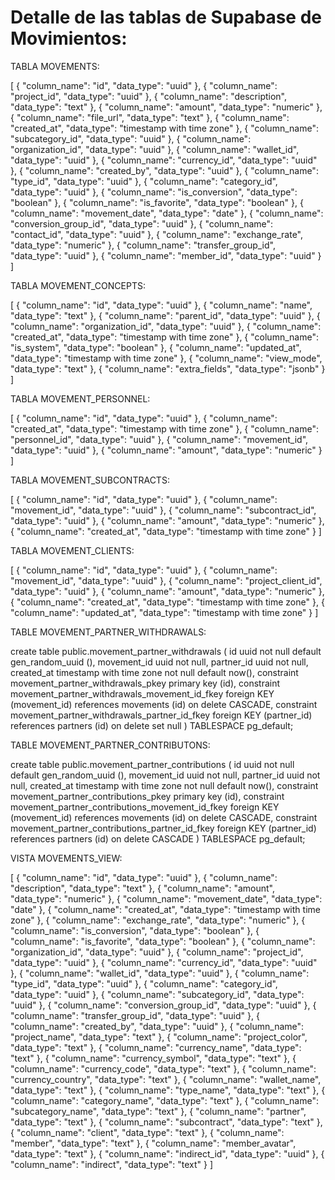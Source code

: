 # Detalle de las tablas de Supabase de Movimientos:

TABLA MOVEMENTS:

[
  {
    "column_name": "id",
    "data_type": "uuid"
  },
  {
    "column_name": "project_id",
    "data_type": "uuid"
  },
  {
    "column_name": "description",
    "data_type": "text"
  },
  {
    "column_name": "amount",
    "data_type": "numeric"
  },
  {
    "column_name": "file_url",
    "data_type": "text"
  },
  {
    "column_name": "created_at",
    "data_type": "timestamp with time zone"
  },
  {
    "column_name": "subcategory_id",
    "data_type": "uuid"
  },
  {
    "column_name": "organization_id",
    "data_type": "uuid"
  },
  {
    "column_name": "wallet_id",
    "data_type": "uuid"
  },
  {
    "column_name": "currency_id",
    "data_type": "uuid"
  },
  {
    "column_name": "created_by",
    "data_type": "uuid"
  },
  {
    "column_name": "type_id",
    "data_type": "uuid"
  },
  {
    "column_name": "category_id",
    "data_type": "uuid"
  },
  {
    "column_name": "is_conversion",
    "data_type": "boolean"
  },
  {
    "column_name": "is_favorite",
    "data_type": "boolean"
  },
  {
    "column_name": "movement_date",
    "data_type": "date"
  },
  {
    "column_name": "conversion_group_id",
    "data_type": "uuid"
  },
  {
    "column_name": "contact_id",
    "data_type": "uuid"
  },
  {
    "column_name": "exchange_rate",
    "data_type": "numeric"
  },
  {
    "column_name": "transfer_group_id",
    "data_type": "uuid"
  },
  {
    "column_name": "member_id",
    "data_type": "uuid"
  }
]

TABLA MOVEMENT_CONCEPTS:

[
  {
    "column_name": "id",
    "data_type": "uuid"
  },
  {
    "column_name": "name",
    "data_type": "text"
  },
  {
    "column_name": "parent_id",
    "data_type": "uuid"
  },
  {
    "column_name": "organization_id",
    "data_type": "uuid"
  },
  {
    "column_name": "created_at",
    "data_type": "timestamp with time zone"
  },
  {
    "column_name": "is_system",
    "data_type": "boolean"
  },
  {
    "column_name": "updated_at",
    "data_type": "timestamp with time zone"
  },
  {
    "column_name": "view_mode",
    "data_type": "text"
  },
  {
    "column_name": "extra_fields",
    "data_type": "jsonb"
  }
]

TABLA MOVEMENT_PERSONNEL:

[
  {
    "column_name": "id",
    "data_type": "uuid"
  },
  {
    "column_name": "created_at",
    "data_type": "timestamp with time zone"
  },
  {
    "column_name": "personnel_id",
    "data_type": "uuid"
  },
  {
    "column_name": "movement_id",
    "data_type": "uuid"
  },
  {
    "column_name": "amount",
    "data_type": "numeric"
  }
]

TABLA MOVEMENT_SUBCONTRACTS:

[
  {
    "column_name": "id",
    "data_type": "uuid"
  },
  {
    "column_name": "movement_id",
    "data_type": "uuid"
  },
  {
    "column_name": "subcontract_id",
    "data_type": "uuid"
  },
  {
    "column_name": "amount",
    "data_type": "numeric"
  },
  {
    "column_name": "created_at",
    "data_type": "timestamp with time zone"
  }
]

TABLA MOVEMENT_CLIENTS:

[
  {
    "column_name": "id",
    "data_type": "uuid"
  },
  {
    "column_name": "movement_id",
    "data_type": "uuid"
  },
  {
    "column_name": "project_client_id",
    "data_type": "uuid"
  },
  {
    "column_name": "amount",
    "data_type": "numeric"
  },
  {
    "column_name": "created_at",
    "data_type": "timestamp with time zone"
  },
  {
    "column_name": "updated_at",
    "data_type": "timestamp with time zone"
  }
]

TABLE MOVEMENT_PARTNER_WITHDRAWALS:

create table public.movement_partner_withdrawals (
  id uuid not null default gen_random_uuid (),
  movement_id uuid not null,
  partner_id uuid not null,
  created_at timestamp with time zone not null default now(),
  constraint movement_partner_withdrawals_pkey primary key (id),
  constraint movement_partner_withdrawals_movement_id_fkey foreign KEY (movement_id) references movements (id) on delete CASCADE,
  constraint movement_partner_withdrawals_partner_id_fkey foreign KEY (partner_id) references partners (id) on delete set null
) TABLESPACE pg_default;

TABLE MOVEMENT_PARTNER_CONTRIBUTONS:

create table public.movement_partner_contributions (
  id uuid not null default gen_random_uuid (),
  movement_id uuid not null,
  partner_id uuid not null,
  created_at timestamp with time zone not null default now(),
  constraint movement_partner_contributions_pkey primary key (id),
  constraint movement_partner_contributions_movement_id_fkey foreign KEY (movement_id) references movements (id) on delete CASCADE,
  constraint movement_partner_contributions_partner_id_fkey foreign KEY (partner_id) references partners (id) on delete CASCADE
) TABLESPACE pg_default;

VISTA MOVEMENTS_VIEW:

[
  {
    "column_name": "id",
    "data_type": "uuid"
  },
  {
    "column_name": "description",
    "data_type": "text"
  },
  {
    "column_name": "amount",
    "data_type": "numeric"
  },
  {
    "column_name": "movement_date",
    "data_type": "date"
  },
  {
    "column_name": "created_at",
    "data_type": "timestamp with time zone"
  },
  {
    "column_name": "exchange_rate",
    "data_type": "numeric"
  },
  {
    "column_name": "is_conversion",
    "data_type": "boolean"
  },
  {
    "column_name": "is_favorite",
    "data_type": "boolean"
  },
  {
    "column_name": "organization_id",
    "data_type": "uuid"
  },
  {
    "column_name": "project_id",
    "data_type": "uuid"
  },
  {
    "column_name": "currency_id",
    "data_type": "uuid"
  },
  {
    "column_name": "wallet_id",
    "data_type": "uuid"
  },
  {
    "column_name": "type_id",
    "data_type": "uuid"
  },
  {
    "column_name": "category_id",
    "data_type": "uuid"
  },
  {
    "column_name": "subcategory_id",
    "data_type": "uuid"
  },
  {
    "column_name": "conversion_group_id",
    "data_type": "uuid"
  },
  {
    "column_name": "transfer_group_id",
    "data_type": "uuid"
  },
  {
    "column_name": "created_by",
    "data_type": "uuid"
  },
  {
    "column_name": "project_name",
    "data_type": "text"
  },
  {
    "column_name": "project_color",
    "data_type": "text"
  },
  {
    "column_name": "currency_name",
    "data_type": "text"
  },
  {
    "column_name": "currency_symbol",
    "data_type": "text"
  },
  {
    "column_name": "currency_code",
    "data_type": "text"
  },
  {
    "column_name": "currency_country",
    "data_type": "text"
  },
  {
    "column_name": "wallet_name",
    "data_type": "text"
  },
  {
    "column_name": "type_name",
    "data_type": "text"
  },
  {
    "column_name": "category_name",
    "data_type": "text"
  },
  {
    "column_name": "subcategory_name",
    "data_type": "text"
  },
  {
    "column_name": "partner",
    "data_type": "text"
  },
  {
    "column_name": "subcontract",
    "data_type": "text"
  },
  {
    "column_name": "client",
    "data_type": "text"
  },
  {
    "column_name": "member",
    "data_type": "text"
  },
  {
    "column_name": "member_avatar",
    "data_type": "text"
  },
  {
    "column_name": "indirect_id",
    "data_type": "uuid"
  },
  {
    "column_name": "indirect",
    "data_type": "text"
  }
]
